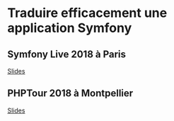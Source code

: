 # Traduire efficacement une application Symfony

## Symfony Live 2018 à Paris
[Slides](https://welcomattic.github.io/traduire-efficacement-une-app-symfony/symfony-live-paris-2018)

## PHPTour 2018 à Montpellier  
[Slides](https://welcomattic.github.io/traduire-efficacement-une-app-symfony/phptour-2018)

